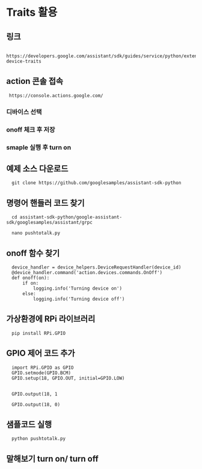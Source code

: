 # Traits 활용

## 링크
      https://developers.google.com/assistant/sdk/guides/service/python/extend/register-device-traits


## action 콘솔 접속
     https://console.actions.google.com/
     
### 디바이스 선택
### onoff 체크 후 저장


### smaple 실행 후 turn on

## 예제 소스 다운로드
      git clone https://github.com/googlesamples/assistant-sdk-python

## 명령어 핸들러 코드 찾기
      cd assistant-sdk-python/google-assistant-sdk/googlesamples/assistant/grpc
      
      nano pushtotalk.py
      
      
## onoff 함수 찾기
      device_handler = device_helpers.DeviceRequestHandler(device_id)
      @device_handler.command('action.devices.commands.OnOff')
      def onoff(on):
          if on:
              logging.info('Turning device on')
          else:
              logging.info('Turning device off')
              

## 가상환경에 RPi 라이브러리
      pip install RPi.GPIO
              
## GPIO 제어 코드 추가
      import RPi.GPIO as GPIO
      GPIO.setmode(GPIO.BCM)
      GPIO.setup(18, GPIO.OUT, initial=GPIO.LOW)


      GPIO.output(18, 1
      
      GPIO.output(18, 0)
      
## 샘플코드 실행
      python pushtotalk.py

## 말해보기 turn on/ turn off

      
      
      
      

